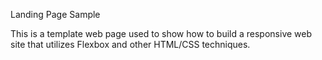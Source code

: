 Landing Page Sample

This is a template web page used to show how to build a responsive
web site that utilizes Flexbox and other HTML/CSS techniques.

